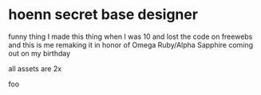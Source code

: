 # hoenn secret base designer

funny thing I made this thing when I was 10 and lost the code on freewebs and this is me remaking it in honor of Omega Ruby/Alpha Sapphire coming out on my birthday


all assets are 2x


foo
